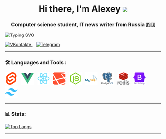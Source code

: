 <h1 align="center">Hi there, I'm Alexey 
<img src="https://github.com/blackcater/blackcater/raw/main/images/Hi.gif" height="32"/></h1>
<h3 align="center">Computer science student, IT news writer from Russia 🇷🇺</h3>

[![Typing SVG](https://readme-typing-svg.herokuapp.com?color=%2336BCF7&lines=Computer+science+student)](https://git.io/typing-svg)




<div id="badges" class="social-media">
  <a href="https://vk.com/depri_me" target="_blank">
    <img src="https://img.shields.io/badge/vk.com-profile-blue?style=for-the-badge&logo=vk" alt="VKontakte" title="VKontakte" />
  </a>&nbsp;&nbsp;
  <a href="https://t.me/Depri_me" target="_blank">
    <img src="https://img.shields.io/badge/telegram-message me-blue?style=for-the-badge&logo=telegram" alt="Telegram" title="Telegram" />
  </a>  
</div>

---

### 🛠️ Languages and Tools :
     
<div class="tools">
  <img src="https://github.com/devicons/devicon/blob/master/icons/svelte/svelte-original.svg" alt="Svelte.js" title="Svelte.js"  width="40" height="40" />&nbsp;&nbsp;
  <img src="https://github.com/devicons/devicon/blob/master/icons/vuejs/vuejs-original.svg" alt="Vue.js" title="Vue.js"  width="40" height="40" />&nbsp;&nbsp;
  <img src="https://github.com/devicons/devicon/blob/master/icons/react/react-original.svg" alt="React.js" title="React.js"  width="40" height="40" />&nbsp;&nbsp;
  <img src="https://github.com/devicons/devicon/blob/master/icons/laravel/laravel-plain.svg" alt="Laravel" title="Laravel"  width="40" height="40" />&nbsp;&nbsp;
  <img src="https://github.com/devicons/devicon/blob/master/icons/nodejs/nodejs-original.svg" alt="Node js" title="Node js"  width="40" height="40" />&nbsp;&nbsp;
  <img src="https://github.com/devicons/devicon/blob/master/icons/mysql/mysql-original-wordmark.svg" alt="MySQL" title="MySQL"  width="40" height="40" />&nbsp;&nbsp;
  <img src="https://github.com/devicons/devicon/blob/master/icons/postgresql/postgresql-original-wordmark.svg" alt="PostgreSql" title="PostgreSql"  width="40" height="40" />&nbsp;&nbsp;
  <img src="https://github.com/devicons/devicon/blob/master/icons/redis/redis-original-wordmark.svg" alt="Redis"  title="Redis" width="40" height="40" />&nbsp;&nbsp;
  <img src="https://github.com/devicons/devicon/blob/master/icons/bootstrap/bootstrap-original-wordmark.svg" alt="Bootstrap" title="Bootstrap" width="40" height="40" />&nbsp;&nbsp;
  <img src="https://github.com/devicons/devicon/blob/master/icons/tailwindcss/tailwindcss-plain.svg" alt="Tailwind" title="Tailwind" width="40" height="40" />
</div>

---

### 📊 Stats:

[![Top Langs](https://github-readme-stats.vercel.app/api/top-langs/?username=Deprime&layout=compact)](https://github.com/anuraghazra/github-readme-stats)

---
